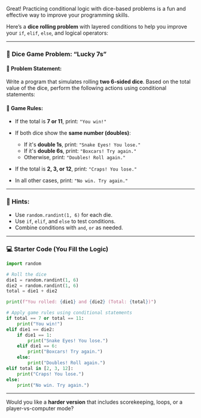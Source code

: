 Great! Practicing conditional logic with dice-based problems is a fun and effective way to improve your programming skills.

Here’s a **dice rolling problem** with layered conditions to help you improve your `if`, `elif`, `else`, and logical operators:

---

### 🎯 **Dice Game Problem: “Lucky 7s”**

#### 🔸 Problem Statement:

Write a program that simulates rolling **two 6-sided dice**. Based on the total value of the dice, perform the following actions using conditional statements:

#### 🎲 Game Rules:

* If the total is **7 or 11**, print: `"You win!"`
* If both dice show the **same number (doubles)**:

  * If it's **double 1s**, print: `"Snake Eyes! You lose."`
  * If it's **double 6s**, print: `"Boxcars! Try again."`
  * Otherwise, print: `"Doubles! Roll again."`
* If the total is **2, 3, or 12**, print: `"Craps! You lose."`
* In all other cases, print: `"No win. Try again."`

---

### 🧠 Hints:

* Use `random.randint(1, 6)` for each die.
* Use `if`, `elif`, and `else` to test conditions.
* Combine conditions with `and`, `or` as needed.

---

### 💻 Starter Code (You Fill the Logic)

```python
import random

# Roll the dice
die1 = random.randint(1, 6)
die2 = random.randint(1, 6)
total = die1 + die2

print(f"You rolled: {die1} and {die2} (Total: {total})")

# Apply game rules using conditional statements
if total == 7 or total == 11:
    print("You win!")
elif die1 == die2:
    if die1 == 1:
        print("Snake Eyes! You lose.")
    elif die1 == 6:
        print("Boxcars! Try again.")
    else:
        print("Doubles! Roll again.")
elif total in [2, 3, 12]:
    print("Craps! You lose.")
else:
    print("No win. Try again.")
```

---

Would you like a **harder version** that includes scorekeeping, loops, or a player-vs-computer mode?

